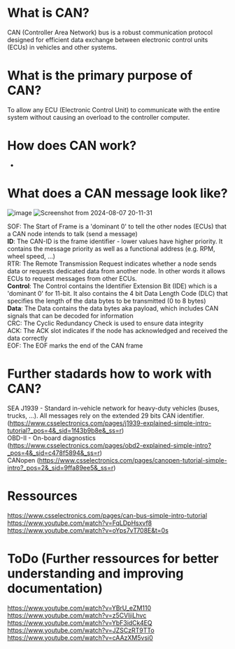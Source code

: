 # What is CAN?
CAN (Controller Area Network) bus is a robust communication protocol designed for efficient data exchange between electronic control units (ECUs) in vehicles and other systems.   

# What is the primary purpose of CAN?
To allow any ECU (Electronic Control Unit) to communicate with the entire system without causing an overload to the controller computer.  

# How does CAN work? 
-

# What does a CAN message look like?
![image](https://github.com/user-attachments/assets/7bccfbae-da65-49b5-9c2a-9898a2512945)
![Screenshot from 2024-08-07 20-11-31](https://github.com/user-attachments/assets/0017b124-60a7-46e5-b466-9d0362739c88)

SOF: The Start of Frame is a 'dominant 0' to tell the other nodes (ECUs) that a CAN node intends to talk (send a message)  
**ID**: The CAN-ID is the frame identifier - lower values have higher priority. It contains the message priority as well as a functional address (e.g. RPM, wheel speed, ...)  
RTR: The Remote Transmission Request indicates whether a node sends data or requests dedicated data from another node. In other words it allows ECUs to request messages from other ECUs.  
**Control**: The Control contains the Identifier Extension Bit (IDE) which is a 'dominant 0' for 11-bit. It also contains the 4 bit Data Length Code (DLC) that specifies the length of the data bytes to be transmitted (0 to 8 bytes)  
**Data**: The Data contains the data bytes aka payload, which includes CAN signals that can be decoded for information  
CRC: The Cyclic Redundancy Check is used to ensure data integrity  
ACK: The ACK slot indicates if the node has acknowledged and received the data correctly  
EOF: The EOF marks the end of the CAN frame  

# Further stadards how to work with CAN?
SEA J1939 - Standard in-vehicle network for heavy-duty vehicles (buses, trucks, ...). All messages rely on the extended 29 bits CAN identifier. (https://www.csselectronics.com/pages/j1939-explained-simple-intro-tutorial?_pos=4&_sid=1f43b9b8e&_ss=r)  
OBD-II - On-board diagnostics (https://www.csselectronics.com/pages/obd2-explained-simple-intro?_pos=4&_sid=c478f5894&_ss=r)  
CANopen (https://www.csselectronics.com/pages/canopen-tutorial-simple-intro?_pos=2&_sid=9ffa89ee5&_ss=r)  

# Ressources
https://www.csselectronics.com/pages/can-bus-simple-intro-tutorial  
https://www.youtube.com/watch?v=FqLDpHsxvf8  
https://www.youtube.com/watch?v=oYps7vT708E&t=0s

# ToDo (Further ressources for better understanding and improving documentation)
https://www.youtube.com/watch?v=YBrU_eZM110
https://www.youtube.com/watch?v=z5CVljiLhvc
https://www.youtube.com/watch?v=YbF3idCk4EQ
https://www.youtube.com/watch?v=JZSCzRT9TTo
https://www.youtube.com/watch?v=cAAzXM5vsi0
